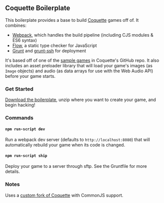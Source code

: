 ## Coquette Boilerplate

This boilerplate provides a base to build [Coquette](http://coquette.maryrosecook.com/) games off of. It combines:

* [Webpack](http://webpack.github.io/), which handles the build pipeline (including CJS modules & ES6 syntax)
* [Flow](http://flowtype.org/), a static type checker for JavaScript
* [Grunt](http://gruntjs.com/) and [grunt-ssh](https://github.com/chuckmo/grunt-ssh) for deployment

It's based off of one of the [sample games](https://github.com/maryrosecook/coquette/tree/master/demos/simple) in Coquette's GitHub repo. It also includes an asset preloader library that will load your game's images (as `Image` objects) and audio (as data arrays for use with the Web Audio API) before your game starts.

### Get Started

[Download the boilerplate](https://github.com/thomasboyt/coquette-boilerplate/archive/master.zip), unzip where you want to create your game, and begin hacking!

### Commands

#### `npm run-script dev`

Run a webpack dev server (defaults to `http://localhost:8080`) that will automatically rebuild your game when its code is changed.

#### `npm run-script ship`

Deploy your game to a server through sftp. See the Gruntfile for more details.

### Notes

Uses a [custom fork of Coquette](https://github.com/thomasboyt/coquette/tree/commonjs) with CommonJS support.
